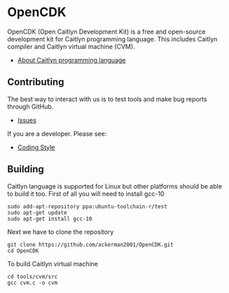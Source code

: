 # OpenCDK
OpenCDK (Open Caitlyn Development Kit) is a free and open-source development kit for Caitlyn programming language. This includes Caitlyn compiler and Caitlyn virtual machine (CVM).
* [About Caitlyn programming language](https://github.com/ackerman2001/OpenCDK/wiki/Caitlyn-programming-language)
## Contributing
The best way to interact with us is to test tools and make bug reports through GitHub.
* [Issues](https://github.com/ackerman2001/OpenCDK/issues)

If you are a developer. Please see:
* [Coding Style](https://github.com/ackerman2001/OpenCDK/wiki/Coding-Style)
## Building
Caitlyn language is supported for Linux but other platforms should be able to build it too.
First of all you will need to install gcc-10
```
sudo add-apt-repository ppa:ubuntu-toolchain-r/test
sudo apt-get update
sudo apt-get install gcc-10
```
Next we have to clone the repository
```
git clone https://github.com/ackerman2001/OpenCDK.git
cd OpenCDK
```
To build Caitlyn virtual machine
```
cd tools/cvm/src
gcc cvm.c -o cvm
```

